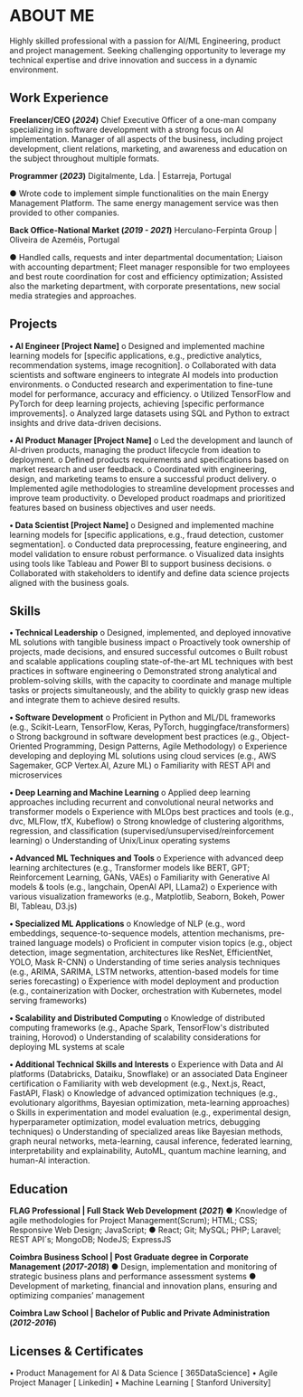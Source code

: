 # ABOUT ME
Highly skilled professional with a passion for AI/ML Engineering, product and project management. 
Seeking challenging opportunity to leverage my technical expertise and drive innovation and success in a dynamic environment.

## Work Experience
**Freelancer/CEO (_2024_)**
Chief Executive Officer of a one-man company specializing in software development with a strong focus on AI implementation. 
Manager of all aspects of the business, including project development, client relations, marketing, and awareness and education on the subject throughout multiple formats.

**Programmer 	(_2023_)**
Digitalmente, Lda. | Estarreja, Portugal

●	Wrote code to implement simple functionalities on the main Energy Management Platform. The same energy management service was then provided to other companies. 

**Back Office-National Market	(_2019 - 2021_)**
Herculano-Ferpinta Group | Oliveira de Azeméis, Portugal

●	Handled calls, requests and inter departmental documentation; Liaison with accounting department; Fleet manager responsible for two employees and best route coordination for cost and efficiency optimization; Assisted also the marketing department, with corporate presentations, new social media strategies and approaches.


## Projects
**•	AI Engineer [Project Name]**
o	Designed and implemented machine learning models for [specific applications, e.g., predictive analytics, recommendation systems, image recognition].
o	Collaborated with data scientists and software engineers to integrate AI models into production environments.
o	Conducted research and experimentation to fine-tune model for performance, accuracy and efficiency.
o	Utilized TensorFlow and PyTorch for deep learning projects, achieving [specific performance improvements].
o	Analyzed large datasets using SQL and Python to extract insights and drive data-driven decisions.

**•	AI Product Manager [Project Name]**
o	Led the development and launch of AI-driven products, managing the product lifecycle from ideation to deployment.
o	Defined products requirements and specifications based on market research and user feedback.
o	Coordinated with engineering, design, and marketing teams to ensure a successful product delivery.
o	Implemented agile methodologies to streamline development processes and improve team productivity.
o	Developed product roadmaps and prioritized features based on business objectives and user needs.

**•	Data Scientist [Project Name]**
o	Designed and implemented machine learning models for [specific applications, e.g., fraud detection, customer segmentation].
o	Conducted data preprocessing, feature engineering, and model validation to ensure robust performance.
o	Visualized data insights using tools like Tableau and Power BI to support business decisions.
o	Collaborated with stakeholders to identify and define data science projects aligned with the business goals.


## Skills
**•	Technical Leadership**
o	Designed, implemented, and deployed innovative ML solutions with tangible business impact
o	Proactively took ownership of projects, made decisions, and ensured successful outcomes
o	Built robust and scalable applications coupling state-of-the-art ML techniques with best practices in software engineering
o	Demonstrated strong analytical and problem-solving skills, with the capacity to coordinate and manage multiple tasks or projects simultaneously, and the ability to quickly grasp new ideas and integrate them to achieve desired results.

**•	Software Development**
o	Proficient in Python and ML/DL frameworks (e.g., Scikit-Learn, TensorFlow, Keras, PyTorch, huggingface/transformers)
o	Strong background in software development best practices (e.g., Object-Oriented Programming, Design Patterns, Agile Methodology)
o	Experience developing and deploying ML solutions using cloud services (e.g., AWS Sagemaker, GCP Vertex.AI, Azure ML)
o	Familiarity with REST API and microservices

**•	Deep Learning and Machine Learning**
o	Applied deep learning approaches including recurrent and convolutional neural networks and transformer models
o	Experience with MLOps best practices and tools (e.g., dvc, MLFlow, tfX, Kubeflow)
o	Strong knowledge of clustering algorithms, regression, and classification (supervised/unsupervised/reinforcement learning)
o	Understanding of Unix/Linux operating systems

**•	Advanced ML Techniques and Tools**
o	Experience with advanced deep learning architectures (e.g., Transformer models like BERT, GPT; Reinforcement Learning, GANs, VAEs)
o	Familiarity with Generative AI models & tools (e.g., langchain, OpenAI API, LLama2)
o	Experience with various visualization frameworks (e.g., Matplotlib, Seaborn, Bokeh, Power BI, Tableau, D3.js)

**•	Specialized ML Applications**
o	Knowledge of NLP (e.g., word embeddings, sequence-to-sequence models, attention mechanisms, pre-trained language models)
o	Proficient in computer vision topics (e.g., object detection, image segmentation, architectures like ResNet, EfficientNet, YOLO, Mask R-CNN)
o	Understanding of time series analysis techniques (e.g., ARIMA, SARIMA, LSTM networks, attention-based models for time series forecasting)
o	Experience with model deployment and production (e.g., containerization with Docker, orchestration with Kubernetes, model serving frameworks)

**•	Scalability and Distributed Computing**
o	Knowledge of distributed computing frameworks (e.g., Apache Spark, TensorFlow's distributed training, Horovod)
o	Understanding of scalability considerations for deploying ML systems at scale

**•	Additional Technical Skills and Interests**
o	Experience with Data and AI platforms (Databricks, Dataiku, Snowflake) or an associated Data Engineer certification
o	Familiarity with web development (e.g., Next.js, React, FastAPI, Flask)
o	Knowledge of advanced optimization techniques (e.g., evolutionary algorithms, Bayesian optimization, meta-learning approaches)
o	Skills in experimentation and model evaluation (e.g., experimental design, hyperparameter optimization, model evaluation metrics, debugging techniques)
o	Understanding of specialized areas like Bayesian methods, graph neural networks, meta-learning, causal inference, federated learning, interpretability and explainability, AutoML, quantum machine learning, and human-AI interaction.


## Education
**FLAG Professional | Full Stack Web Development	(_2021_)**
●	Knowledge of agile methodologies for Project Management(Scrum); HTML; CSS; Responsive Web Design; JavaScript; 
●	React; Git; MySQL; PHP; Laravel; REST API´s; MongoDB; NodeJS; ExpressJS

**Coimbra Business School | Post Graduate degree in Corporate Management	(_2017-2018_)**
●	Design, implementation and monitoring of strategic business plans and performance assessment systems
●	Development of marketing, financial and innovation plans, ensuring and optimizing companies’ management

**Coimbra Law School | Bachelor of Public and Private Administration	(_2012-2016_)**					       		


## Licenses & Certificates
•	Product Management for AI & Data Science [ 365DataScience]
•	Agile Project Manager [ Linkedin]
•	Machine Learning [ Stanford University]

